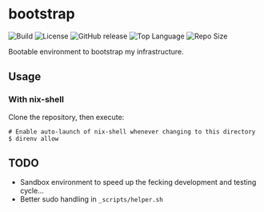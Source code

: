 # bootstrap

<!-- markdownlint-disable MD013 -->
![Build](https://github.com/rslangl/bootstrap/actions/workflows/lint.yml/badge.svg) ![License](https://img.shields.io/github/license/rslangl/bootstrap) ![GitHub release](https://img.shields.io/github/v/release/rslangl/bootstrap) ![Top Language](https://img.shields.io/github/languages/top/rslangl/bootstrap) ![Repo Size](https://img.shields.io/github/repo-size/rslangl/bootstrap)
<!-- markdownlint-enable MD013 -->

Bootable environment to bootstrap my infrastructure.

## Usage

### With nix-shell

Clone the repository, then execute:

```shell
# Enable auto-launch of nix-shell whenever changing to this directory
$ direnv allow
```

## TODO

* Sandbox environment to speed up the fecking development and testing cycle...
* Better sudo handling in `_scripts/helper.sh`
